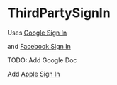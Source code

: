 # ThirdPartySignIn

Uses [Google Sign In](https://developers.google.com/identity/sign-in/android/sign-in)

and [Facebook Sign In](https://developers.facebook.com/docs/facebook-login/android/)

TODO: Add Google Doc

Add [Apple Sign In](https://developer.apple.com/documentation/sign_in_with_apple/sign_in_with_apple_js/incorporating_sign_in_with_apple_into_other_platforms#3332112)